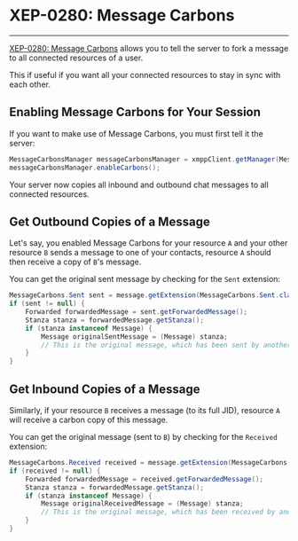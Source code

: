 # XEP-0280: Message Carbons
---

[XEP-0280: Message Carbons][Message Carbons] allows you to tell the server to fork a message to all connected resources of a user.

This if useful if you want all your connected resources to stay in sync with each other.

## Enabling Message Carbons for Your Session

If you want to make use of Message Carbons, you must first tell it the server:

```java
MessageCarbonsManager messageCarbonsManager = xmppClient.getManager(MessageCarbonsManager.class);
messageCarbonsManager.enableCarbons();
```

Your server now copies all inbound and outbound chat messages to all connected resources.

## Get Outbound Copies of a Message

Let's say, you enabled Message Carbons for your resource `A` and your other resource `B` sends a message to one of your contacts, resource `A` should then receive a copy of `B`'s message.

You can get the original sent message by checking for the `Sent` extension:

```java
MessageCarbons.Sent sent = message.getExtension(MessageCarbons.Sent.class);
if (sent != null) {
    Forwarded forwardedMessage = sent.getForwardedMessage();
    Stanza stanza = forwardedMessage.getStanza();
    if (stanza instanceof Message) {
        Message originalSentMessage = (Message) stanza;
        // This is the original message, which has been sent by another resource.
    }
}
```

## Get Inbound Copies of a Message

Similarly, if your resource `B` receives a message (to its full JID), resource `A` will receive a carbon copy of this message.

You can get the original message (sent to `B`) by checking for the `Received` extension:

```java
MessageCarbons.Received received = message.getExtension(MessageCarbons.Received.class);
if (received != null) {
    Forwarded forwardedMessage = received.getForwardedMessage();
    Stanza stanza = forwardedMessage.getStanza();
    if (stanza instanceof Message) {
        Message originalReceivedMessage = (Message) stanza;
        // This is the original message, which has been received by another resource.
    }
}
```

[Message Carbons]: http://xmpp.org/extensions/xep-0280.html "XEP-0280: Message Carbons"
